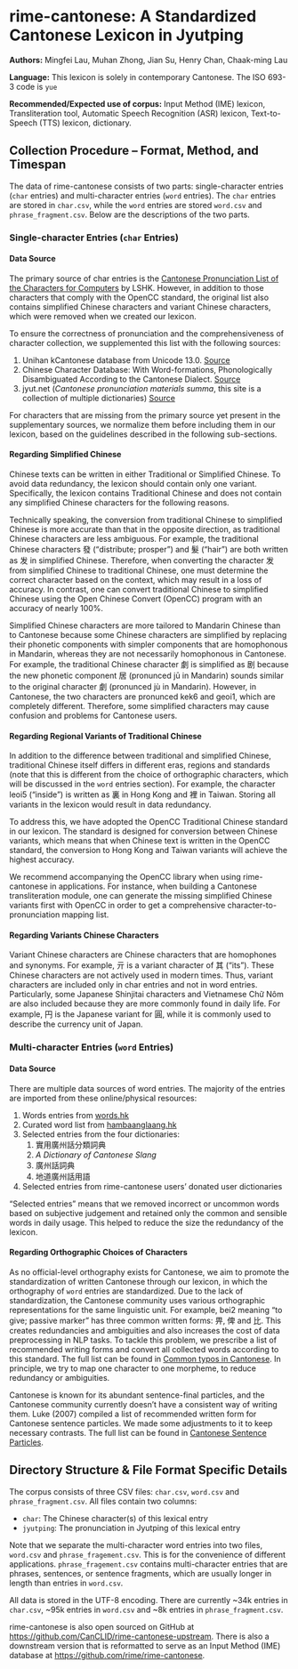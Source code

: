# rime-cantonese: A Standardized Cantonese Lexicon in Jyutping

**Authors:** Mingfei Lau, Muhan Zhong, Jian Su, Henry Chan, Chaak-ming Lau

**Language:** This lexicon is solely in contemporary Cantonese. The ISO 693-3 code is `yue`

**Recommended/Expected use of corpus:** Input Method (IME) lexicon, Transliteration tool, Automatic Speech Recognition (ASR) lexicon, Text-to-Speech (TTS) lexicon, dictionary.

## Collection Procedure – Format, Method, and Timespan

The data of rime-cantonese consists of two parts: single-character entries (`char` entries) and multi-character entries (`word` entries). The `char` entries are stored in `char.csv`, while the `word` entries are stored `word.csv` and `phrase_fragment.csv`. Below are the descriptions of the two parts.

### Single-character Entries (`char` Entries)

#### Data Source

The primary source of char entries is the [Cantonese Pronunciation List of the Characters for Computers](https://github.com/lshk-org/jyutping-table) by LSHK. However, in addition to those characters that comply with the OpenCC standard, the original list also contains simplified Chinese characters and variant Chinese characters, which were removed when we created our lexicon.

To ensure the correctness of pronunciation and the comprehensiveness of character collection, we supplemented this list with the following sources:

1. Unihan kCantonese database from Unicode 13.0. [Source](https://unicode.org/reports/tr38/)
1. Chinese Character Database: With Word-formations, Phonologically Disambiguated According to the Cantonese Dialect. [Source](https://humanum.arts.cuhk.edu.hk/Lexis/lexi-can/)
1. jyut.net (_Cantonese pronunciation materials summa_, this site is a collection of multiple dictionaries) [Source](https://jyut.net/)

For characters that are missing from the primary source yet present in the supplementary sources, we normalize them before including them in our lexicon, based on the guidelines described in the following sub-sections.

#### Regarding Simplified Chinese

Chinese texts can be written in either Traditional or Simplified Chinese. To avoid data redundancy, the lexicon should contain only one variant. Specifically, the lexicon contains Traditional Chinese and does not contain any simplified Chinese characters for the following reasons.

Technically speaking, the conversion from traditional Chinese to simplified Chinese is more accurate than that in the opposite direction, as traditional Chinese characters are less ambiguous. For example, the traditional Chinese characters 發 (“distribute; prosper”) and 髮 (“hair”) are both written as 发 in simplified Chinese. Therefore, when converting the character 发 from simplified Chinese to traditional Chinese, one must determine the correct character based on the context, which may result in a loss of accuracy. In contrast, one can convert traditional Chinese to simplified Chinese using the Open Chinese Convert (OpenCC) program with an accuracy of nearly 100%.

Simplified Chinese characters are more tailored to Mandarin Chinese than to Cantonese because some Chinese characters are simplified by replacing their phonetic components with simpler components that are homophonous in Mandarin, whereas they are not necessarily homophonous in Cantonese. For example, the traditional Chinese character 劇 is simplified as 剧 because the new phonetic component 居 (pronunced jū in Mandarin) sounds similar to the original character 劇 (pronunced jù in Mandarin). However, in Cantonese, the two characters are pronunced kek6 and geoi1, which are completely different. Therefore, some simplified characters may cause confusion and problems for Cantonese users.

#### Regarding Regional Variants of Traditional Chinese

In addition to the difference between traditional and simplified Chinese, traditional Chinese itself differs in different eras, regions and standards (note that this is different from the choice of orthographic characters, which will be discussed in the `word` entries section). For example, the character leoi5 (“inside”) is written as 裏 in Hong Kong and 裡 in Taiwan. Storing all variants in the lexicon would result in data redundancy.

To address this, we have adopted the OpenCC Traditional Chinese standard in our lexicon. The standard is designed for conversion between Chinese variants, which means that when Chinese text is written in the OpenCC standard, the conversion to Hong Kong and Taiwan variants will achieve the highest accuracy.

We recommend accompanying the OpenCC library when using rime-cantonese in applications. For instance, when building a Cantonese transliteration module, one can generate the missing simplified Chinese variants first with OpenCC in order to get a comprehensive character-to-pronunciation mapping list.

#### Regarding Variants Chinese Characters

Variant Chinese characters are Chinese characters that are homophones and synonyms. For example, 亓 is a variant character of 其 (“its”). These Chinese characters are not actively used in modern times. Thus, variant characters are included only in char entries and not in word entries. Particularly, some Japanese Shinjitai characters and Vietnamese Chữ Nôm are also included because they are more commonly found in daily life. For example, 円 is the Japanese variant for 圓, while it is commonly used to describe the currency unit of Japan.

### Multi-character Entries (`word` Entries)

#### Data Source

There are multiple data sources of word entries. The majority of the entries are imported from these online/physical resources:

1. Words entries from [words.hk](https://words.hk/)
1. Curated word list from [hambaanglaang.hk](https://hambaanglaang.hk/)
1. Selected entries from the four dictionaries:
   1. 實用廣州話分類詞典
   1. _A Dictionary of Cantonese Slang_
   1. 廣州話詞典
   1. 地道廣州話用語
1. Selected entries from rime-cantonese users’ donated user dictionaries

“Selected entries” means that we removed incorrect or uncommon words based on subjective judgement and retained only the common and sensible words in daily usage. This helped to reduce the size the redundancy of the lexicon.

#### Regarding Orthographic Choices of Characters

As no official-level orthography exists for Cantonese, we aim to promote the standardization of written Cantonese through our lexicon, in which the orthography of `word` entries are standardized. Due to the lack of standardization, the Cantonese community uses various orthographic representations for the same linguistic unit. For example, bei2 meaning “to give; passive marker” has three common written forms: 畀, 俾 and 比. This creates redundancies and ambiguities and also increases the cost of data preprocessing in NLP tasks. To tackle this problem, we prescribe a list of recommended writing forms and convert all collected words according to this standard. The full list can be found in [Common typos in Cantonese](https://jyutping.org/en/blog/typo/). In principle, we try to map one character to one morpheme, to reduce redundancy or ambiguities.

Cantonese is known for its abundant sentence-final particles, and the Cantonese community currently doesn’t have a consistent way of writing them. Luke (2007) compiled a list of recommended written form for Cantonese sentence particles. We made some adjustments to it to keep necessary contrasts. The full list can be found in [Cantonese Sentence Particles](https://jyutping.org/en/blog/particles/).

## Directory Structure & File Format Specific Details

The corpus consists of three CSV files: `char.csv`, `word.csv` and `phrase_fragment.csv`. All files contain two columns:

- `char`: The Chinese character(s) of this lexical entry
- `jyutping`: The pronunciation in Jyutping of this lexical entry

Note that we separate the multi-character word entries into two files, `word.csv` and `phrase_fragement.csv`. This is for the convenience of different applications. `phrase_fragement.csv` contains multi-character entries that are phrases, sentences, or sentence fragments, which are usually longer in length than entries in `word.csv`.

All data is stored in the UTF-8 encoding. There are currently ~34k entries in `char.csv`, ~95k entries in `word.csv` and ~8k entries in `phrase_fragment.csv`.

rime-cantonese is also open sourced on GitHub at <https://github.com/CanCLID/rime-cantonese-upstream>. There is also a downstream version that is reformatted to serve as an Input Method (IME) database at <https://github.com/rime/rime-cantonese>.

